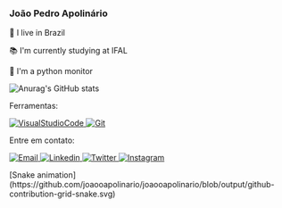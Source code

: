 ### João Pedro Apolinário


🌆 I live in Brazil

📚 I'm currently studying at IFAL

🐍 I'm a python monitor

![Anurag's GitHub stats](https://github-readme-stats.vercel.app/api?username=joaooapolinario&show_icons=true&theme=radical)


<p align=""left>
    Ferramentas:
</p>
<p align="left">
    <a href="#">
        <img src="https://img.shields.io/badge/Visual_Studio_Code-0078D4?style=for-the-badge&logo=visual%20studio%20code&logoColor=white" alt="VisualStudioCode">
    </a>
    <a href="#">
        <img src="https://img.shields.io/badge/Git-F05032?style=for-the-badge&logo=git&logoColor=white" alt="Git">
    </a>
</p>

<p align=""left>
    Entre em contato:
</p>

<p align="left">
     <a href="mailto:joaopedrodacosta2014@hotmail.com">
        <img src="https://img.shields.io/badge/Gmail-D14836?style=for-the-badge&logo=gmail&logoColor=white" alt="Email">
    </a>
     <a href="https://www.linkedin.com/in/joao-pedro-b134a5202/">
        <img src="https://img.shields.io/badge/LinkedIn-0077B5?style=for-the-badge&logo=linkedin&logoColor=white" alt="Linkedin">
    </a>
     <a href="https://twitter.com/joaooapolinario">
        <img src="https://img.shields.io/badge/Twitter-1DA1F2?style=for-the-badge&logo=twitter&logoColor=white" alt="Twitter">
    </a>
     <a href="https://www.instagram.com/joaoo.apolinario/">
        <img src="https://img.shields.io/badge/Instagram-E4405F?style=for-the-badge&logo=instagram&logoColor=white" alt="Instagram">
    </a>
</p>
[Snake animation](https://github.com/joaooapolinario/joaooapolinario/blob/output/github-contribution-grid-snake.svg)

 
